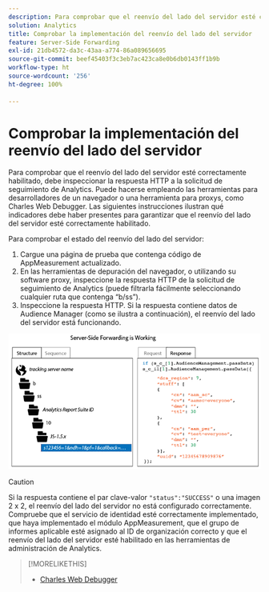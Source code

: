 ```yaml
---
description: Para comprobar que el reenvío del lado del servidor esté correctamente habilitado, debe inspeccionar la respuesta HTTP a la solicitud de seguimiento de Analytics. Puede hacerse empleando las herramientas para desarrolladores de un navegador o una herramienta para proxys, como Charles Web Debugger. Las siguientes instrucciones ilustran qué indicadores debe haber presentes para garantizar que el reenvío del lado del servidor esté correctamente habilitado.
solution: Analytics
title: Comprobar la implementación del reenvío del lado del servidor
feature: Server-Side Forwarding
exl-id: 21db4572-da3c-43aa-a774-86a089656695
source-git-commit: beef45403f3c3eb7ac423ca8e0b6db0143ff1b9b
workflow-type: ht
source-wordcount: '256'
ht-degree: 100%

---
```


# Comprobar la implementación del reenvío del lado del servidor

Para comprobar que el reenvío del lado del servidor esté correctamente habilitado, debe inspeccionar la respuesta HTTP a la solicitud de seguimiento de Analytics. Puede hacerse empleando las herramientas para desarrolladores de un navegador o una herramienta para proxys, como Charles Web Debugger. Las siguientes instrucciones ilustran qué indicadores debe haber presentes para garantizar que el reenvío del lado del servidor esté correctamente habilitado.

Para comprobar el estado del reenvío del lado del servidor:

1. Cargue una página de prueba que contenga código de AppMeasurement actualizado.
1. En las herramientas de depuración del navegador, o utilizando su software proxy, inspeccione la respuesta HTTP de la solicitud de seguimiento de Analytics (puede filtrarla fácilmente seleccionando cualquier ruta que contenga “b/ss”).
1. Inspeccione la respuesta HTTP. Si la respuesta contiene datos de Audience Manager (como se ilustra a continuación), el reenvío del lado del servidor está funcionando.

![](/help/admin/admin/c-manage-report-suites/c-edit-report-suites/general/c-server-side-forwarding/assets/ssf-succeed.png)

>[!CAUTION]
>
>Si la respuesta contiene el par clave-valor `"status":"SUCCESS"` o una imagen 2 x 2, el reenvío del lado del servidor no está configurado correctamente. Compruebe que el servicio de identidad esté correctamente implementado, que haya implementado el módulo AppMeasurement, que el grupo de informes aplicable esté asignado al ID de organización correcto y que el reenvío del lado del servidor esté habilitado en las herramientas de administración de Analytics.

>[!MORELIKETHIS]
>
>* [Charles Web Debugger](https://www.charlesproxy.com/)

